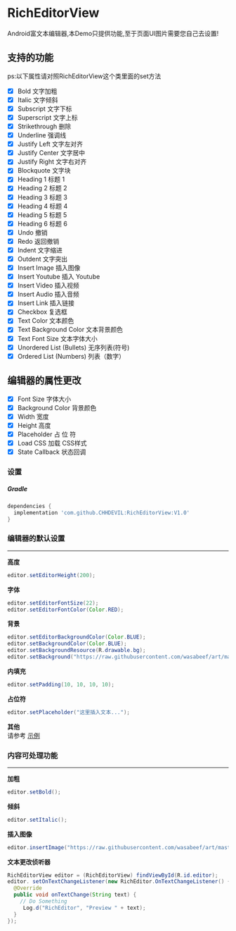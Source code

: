 # RichEditorView

Android富文本编辑器,本Demo只提供功能,至于页面UI图片需要您自己去设置!

支持的功能
---
ps:以下属性请对照RichEditorView这个类里面的set方法
- [x] Bold 文字加粗
- [x] Italic 文字倾斜
- [x] Subscript 文字下标
- [x] Superscript 文字上标
- [x] Strikethrough 删除
- [x] Underline 强调线
- [x] Justify Left 文字左对齐
- [x] Justify Center 文字居中
- [x] Justify Right 文字右对齐
- [x] Blockquote 文字块
- [x] Heading 1 标题 1
- [x] Heading 2 标题 2
- [x] Heading 3 标题 3
- [x] Heading 4 标题 4
- [x] Heading 5 标题 5
- [x] Heading 6 标题 6
- [x] Undo 撤销
- [x] Redo 返回撤销
- [x] Indent 文字缩进
- [x] Outdent 文字突出
- [x] Insert Image 插入图像
- [x] Insert Youtube 插入 Youtube
- [x] Insert Video 插入视频
- [x] Insert Audio 插入音频
- [x] Insert Link 插入链接
- [x] Checkbox 复选框
- [x] Text Color 文本颜色
- [x] Text Background Color 文本背景颜色
- [x] Text Font Size 文本字体大小
- [x] Unordered List (Bullets) 无序列表(符号)
- [x] Ordered List (Numbers) 列表（数字）

编辑器的属性更改
---
- [x] Font Size 字体大小
- [x] Background Color 背景颜色
- [x] Width 宽度
- [x] Height 高度
- [x] Placeholder 占 位 符
- [x] Load CSS 加载 CSS样式
- [x] State Callback 状态回调

### 设置

##### Gradle
```groovy
dependencies {
  implementation 'com.github.CHHDEVIL:RichEditorView:V1.0'
}
```
### 编辑器的默认设置
---

**高度**
```java
editor.setEditorHeight(200);
```

**字体**
```java
editor.setEditorFontSize(22);
editor.setEditorFontColor(Color.RED);
```

**背景**
```java
editor.setEditorBackgroundColor(Color.BLUE);
editor.setBackgroundColor(Color.BLUE);
editor.setBackgroundResource(R.drawable.bg);
editor.setBackground("https://raw.githubusercontent.com/wasabeef/art/master/chip.jpg");
```

**内填充**
```java
editor.setPadding(10, 10, 10, 10);
```

**占位符**
```java
editor.setPlaceholder("这里插入文本...");
```

**其他**  
请参考 [示例](https://github.com/CHHDEVIL/RichEditor/blob/main/app/src/main/java/com/zsnet/richeditorview/MainActivity.java)

### 内容可处理功能
---

**加粗**
```java
editor.setBold();
```

**倾斜**
```java
editor.setItalic();
```

**插入图像**
```java
editor.insertImage("https://raw.githubusercontent.com/wasabeef/art/master/twitter.png","twitter");
```

**文本更改侦听器**
```java
RichEditorView editor = (RichEditorView) findViewById(R.id.editor);
editor. setOnTextChangeListener(new RichEditor.OnTextChangeListener() {
  @Override
  public void onTextChange(String text) {
    // Do Something
     Log.d("RichEditor", "Preview " + text);
  }
});
```
